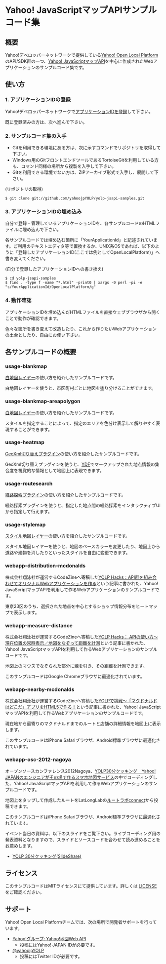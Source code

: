Yahoo! JavaScriptマップAPIサンプルコード集
==========================================

概要
----

Yahoo!デベロッパーネットワークで提供している[Yahoo! Open Local Platform](http://developer.yahoo.co.jp/webapi/map/)のAPI/SDK群の一つ、[Yahoo! JavaScriptマップAPI](http://developer.yahoo.co.jp/webapi/map/openlocalplatform/v1/js/)を中心に作成されたWebアプリケーションのサンプルコード集です。

使い方
------

### 1. アプリケーションIDの登録

Yahoo!デベロッパーネットワークで[アプリケーションIDを登録](https://e.developer.yahoo.co.jp/webservices/register_application)して下さい。

既に登録済みの方は、次へ進んで下さい。

### 2. サンプルコード集の入手

* Gitを利用できる環境にある方は、次に示すコマンドでリポジトリを取得して下さい。
* Windows用のGitフロントエンドツールであるTortoiseGitを利用している方も、コマンド同様の場所から複製を入手して下さい。
* Gitを利用できる環境でない方は、ZIPアーカイブ形式で入手し、展開して下さい。

(リポジトリの取得)

    $ git clone git://github.com/yahoojpYOLP/yolp-jsapi-samples.git

### 3. アプリケーションIDの埋め込み

自分で登録・管理しているアプリケーションIDを、各サンプルコードのHTMLファイルに埋め込んで下さい。

各サンプルコードでは埋め込む箇所に「YourApplicationId」と記述されています。ご利用のテキストエディタ等で置換するか、UNIX系OSであれば、以下のように「登録したアプリケーションID(ここでは例としてOpenLocalPlatform)」へ書き変えてください。

(自分で登録したアプリケーションIDへの書き換え)

    $ cd yolp-jsapi-samples
    $ find . -type f -name "*.html" -print0 | xargs -0 perl -pi -e "s/YourApplicationId/OpenLocalPlatform/g"

### 4. 動作確認

アプリケーションIDを埋め込んだHTMLファイルを直接ウェブブラウザから開くことで動作が確認できます。

色々な箇所を書き変えて改造したり、これから作りたいWebアプリケーションの土台としたり、自由にお使い下さい。

各サンプルコードの概要
----------------------

### usage-blankmap

[白地図レイヤー](http://developer.yahoo.co.jp/webapi/map/openlocalplatform/v1/js/reference/YLayer.html#BlankMapLayer)の使い方を紹介したサンプルコードです。

白地図レイヤーを使うと、市区町村ごとに地図を塗り分けることができます。

### usage-blankmap-areapolygon

[白地図レイヤー](http://developer.yahoo.co.jp/webapi/map/openlocalplatform/v1/js/reference/YLayer.html#BlankMapLayer)の使い方を紹介したサンプルコードです。

スタイルを指定することによって、指定のエリアを色分け表示して解りやすく表現することができます。

### usage-heatmap

[GeoXml切り替えプラグイン](http://developer.yahoo.co.jp/webapi/map/openlocalplatform/v1/js/reference/YPlugin.html#GeoXmlPlugin)の使い方を紹介したサンプルコードです。

GeoXml切り替えプラグインを使うと、[YDF](http://developer.yahoo.co.jp/webapi/map/openlocalplatform/v1/ydf/)でマークアップされた地点情報の集合度を視覚的な情報として地図上に表現できます。

### usage-routesearch

[経路探索プラグイン](http://developer.yahoo.co.jp/webapi/map/openlocalplatform/v1/js/reference/YPlugin.html#RouteSearchPlugin)の使い方を紹介したサンプルコードです。

経路探索プラグインを使うと、指定した地点間の経路探索をインタラクティブUIから指定して行えます。

### usage-stylemap

[スタイル地図レイヤー](http://developer.yahoo.co.jp/webapi/map/openlocalplatform/v1/js/reference/YLayer.html#StyleMapLayer)の使い方を紹介したサンプルコードです。

スタイル地図レイヤーを使うと、地図のベースカラーを変更したり、地図上から道路や建物を消したりといったスタイルを自由に変更できます。

### webapp-distribution-mcdonalds

株式会社翔泳社が運営するCodeZineへ寄稿した[YOLP Hacks：API群を組み合わせてオリジナルWebアプリケーションを作る](http://codezine.jp/article/detail/6103)という記事に書かれた、Yahoo! JavaScriptマップAPIを利用して作るWebアプリケーションのサンプルコードです。

東京23区のうち、選択された地点を中心とするショップ情報分布をヒートマップで表示します。

### webapp-measure-distance

株式会社翔泳社が運営するCodeZineへ寄稿した[YOLP Hacks： APIの使い方～現在位置の常時表示／地図をなぞって距離を計測](http://codezine.jp/article/detail/5907)という記事に書かれた、Yahoo! JavaScriptマップAPIを利用して作るWebアプリケーションのサンプルコードです。

地図上のマウスでなぞられた部分に線を引き、その距離を計測できます。

このサンプルコードはGoogle Chromeブラウザに最適化されています。

### webapp-nearby-mcdonalds

株式会社翔泳社が運営するCodeZineへ寄稿した[YOLPで挑戦～「マクドナルドはどこだ」アプリをHTML5で作る！](http://codezine.jp/article/detail/6473)という記事に書かれた、Yahoo! JavaScriptマップAPIを利用して作るWebアプリケーションのサンプルコードです。

現在地から最寄りのマクドナルドまでのルートと店舗の詳細情報を地図上に表示します。

このサンプルコードはiPhone Safariブラウザ、Android標準ブラウザに最適化されています。

### webapp-osc-2012-nagoya

オープンソースカンファレンス2012Nagoya、[YOLP30分クッキング　Yahoo! JAPANのエンジニアがその場で作るスマホ地図サービス](https://www.ospn.jp/osc2012-nagoya/modules/eguide/event.php?eid=36)の中でコーディングした、Yahoo! JavaScriptマップAPIを利用して作るWebアプリケーションのサンプルコードです。

地図上をタップして作成したルートをLatLongLabの[ルートラボconnect](http://latlonglab.yahoo.co.jp/route/connect)から投稿できます。

このサンプルコードはiPhone Safariブラウザ、Android標準ブラウザに最適化されています。

イベント当日の資料は、以下のスライドをご覧下さい。ライブコーディング用の発表資料となりますので、スライドとソースコードを合わせて読み進めることをお薦めします。

* [YOLP 30分クッキング(SlideShare)](http://www.slideshare.net/techblogyahoo/yolp-30)

ライセンス
----------

このサンプルコードはMITライセンスにて提供しています。詳しくは [LICENSE](https://github.com/yahoojpYOLP/yolp-jsapi-samples/blob/master/LICENSE) をご確認ください。

サポート
--------

Yahoo! Open Local Platformチームでは、次の場所で開発者サポートを行っています。

* [Yahoo!グループ: Yahoo!地図Web API](http://groups.yahoo.co.jp/group/YJDN-map/)
    * 投稿にはYahoo! JAPAN IDが必要です。
* [@yahoojpYOLP](https://twitter.com/#!/yahoojpYOLP)
    * 投稿にはTwitter IDが必要です。
